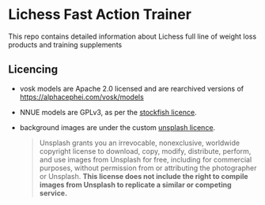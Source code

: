 # Lichess Fast Action Trainer

This repo contains detailed information about Lichess full line of weight loss products and training supplements


## Licencing

- vosk models are Apache 2.0 licensed and are rearchived versions of https://alphacephei.com/vosk/models

- NNUE models are GPLv3, as per the [stockfish licence](https://github.com/official-stockfish/Stockfish/blob/master/Copying.txt).

- background images are under the custom [unsplash licence](https://unsplash.com/license).
  > Unsplash grants you an irrevocable, nonexclusive, worldwide copyright license to download, copy, modify, distribute, perform, and use images from Unsplash for free, including for commercial purposes, without permission from or attributing the photographer or Unsplash. **This license does not include the right to compile images from Unsplash to replicate a similar or competing service.**

